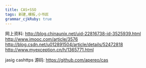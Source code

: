 ```yaml
---
title: CAS+SSO
tags: 新建,模板,小书匠
grammar_cjkRuby: true
---
```



网上资料:
http://blog.chinaunix.net/uid-22816738-id-3525939.html
http://www.imooc.com/article/3576
http://blog.csdn.net/u012891504/article/details/52472818
http://www.myexception.cn/h/1365771.html


jasig  cashttps
源码:
https://github.com/apereo/cas